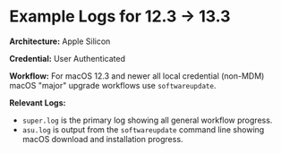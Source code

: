 # Example Logs for 12.3 -> 13.3

__Architecture:__ Apple Silicon

__Credential:__ User Authenticated

__Workflow:__ For macOS 12.3 and newer all local credential (non-MDM) macOS "major" upgrade workflows use `softwareupdate`.

__Relevant Logs:__
- `super.log` is the primary log showing all general workflow progress.
- `asu.log` is output from the `softwareupdate` command line showing macOS download and installation progress.

